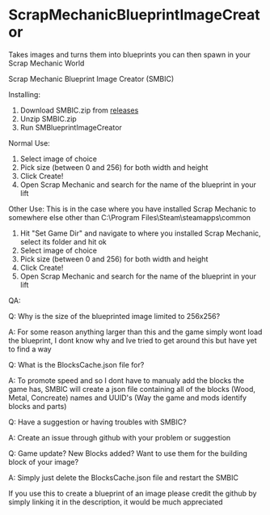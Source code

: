 # ScrapMechanicBlueprintImageCreator
Takes images and turns them into blueprints you can then spawn in your Scrap Mechanic World

Scrap Mechanic Blueprint Image Creator (SMBIC)

Installing:
1. Download SMBIC.zip from [releases](https://github.com/Nova1545/ScrapMechanicBlueprintImageCreator/releases/tag/1.0)
2. Unzip SMBIC.zip
3. Run SMBlueprintImageCreator

Normal Use:
1. Select image of choice
2. Pick size (between 0 and 256) for both width and height
3. Click Create!
4. Open Scrap Mechanic and search for the name of the blueprint in your lift

Other Use:
This is in the case where you have installed Scrap Mechanic to somewhere else other than C:\Program Files\Steam\steamapps\common
1. Hit "Set Game Dir" and navigate to where you installed Scrap Mechanic, select its folder and hit ok
2. Select image of choice
3. Pick size (between 0 and 256) for both width and height
4. Click Create!
5. Open Scrap Mechanic and search for the name of the blueprint in your lift

QA:

Q: Why is the size of the blueprinted image limited to 256x256?

A: For some reason anything larger than this and the game simply wont load the blueprint, I dont know why and Ive tried to get around this but have yet to find a way


Q: What is the BlocksCache.json file for?

A: To promote speed and so I dont have to manualy add the blocks the game has, SMBIC will create a json file containing all of the blocks (Wood, Metal, Concreate) names and UUID's (Way the game and mods identify blocks and parts)


Q: Have a suggestion or having troubles with SMBIC?

A: Create an issue through github with your problem or suggestion


Q: Game update? New Blocks added? Want to use them for the building block of your image?

A: Simply just delete the BlocksCache.json file and restart the SMBIC

If you use this to create a blueprint of an image please credit the github by simply linking it in the description, it would be much appreciated
